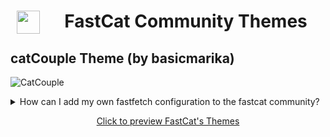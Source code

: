 # <img src="https://github.com/user-attachments/assets/4c636831-38fd-43b8-9ab7-d154574145d9" hspace="10" width="37"  align="left"/><p><center>FastCat Community Themes</center>


catCouple Theme (by basicmarika)
 --
 
  ![CatCouple](https://github.com/user-attachments/assets/6b9c381d-8245-4e56-b314-b904ccb7f7aa)<br>


<details>
<summary>How can I add my own fastfetch configuration to the fastcat community?</summary>
 Fork <a href="https://github.com/m3tozz/fastcat-community-themes">this repo</a>, add your theme, and submit a pull request.
</details>

<p align="center"><a href="https://m3tozz.github.io/FastCat-Themes">Click to preview FastCat's Themes</a></p>
